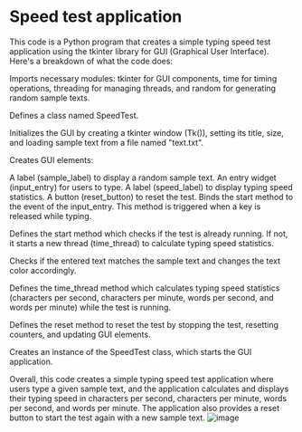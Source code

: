 # Speed test application
This code is a Python program that creates a simple typing speed test application using the tkinter library for GUI (Graphical User Interface). Here's a breakdown of what the code does:

Imports necessary modules: tkinter for GUI components, time for timing operations, threading for managing threads, and random for generating random sample texts.

Defines a class named SpeedTest.

Initializes the GUI by creating a tkinter window (Tk()), setting its title, size, and loading sample text from a file named "text.txt".

Creates GUI elements:

A label (sample_label) to display a random sample text.
An entry widget (input_entry) for users to type.
A label (speed_label) to display typing speed statistics.
A button (reset_button) to reset the test.
Binds the start method to the <KeyRelease> event of the input_entry. This method is triggered when a key is released while typing.

Defines the start method which checks if the test is already running. If not, it starts a new thread (time_thread) to calculate typing speed statistics.

Checks if the entered text matches the sample text and changes the text color accordingly.

Defines the time_thread method which calculates typing speed statistics (characters per second, characters per minute, words per second, and words per minute) while the test is running.

Defines the reset method to reset the test by stopping the test, resetting counters, and updating GUI elements.

Creates an instance of the SpeedTest class, which starts the GUI application.

Overall, this code creates a simple typing speed test application where users type a given sample text, and the application calculates and displays their typing speed in characters per second, characters per minute, words per second, and words per minute. The application also provides a reset button to start the test again with a new sample text.
![image](https://github.com/AndreiPopescuF/Speed-test/assets/116428721/2a9b5d41-704a-492b-9c97-04770f7f4f4e)

